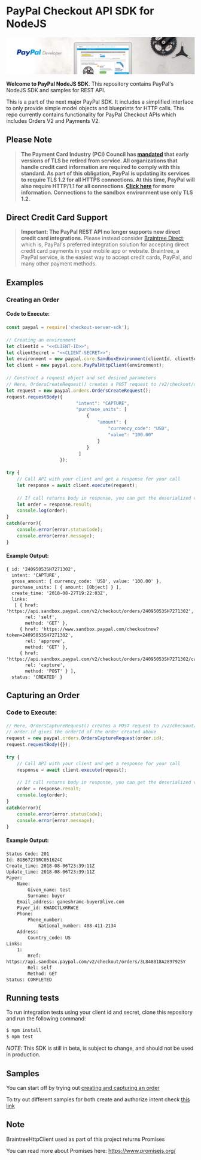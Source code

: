 # PayPal Checkout API SDK for NodeJS

![PayPal Developer](/homepage.jpg)

__Welcome to PayPal NodeJS SDK__. This repository contains PayPal's NodeJS SDK and samples for REST API.

This is a part of the next major PayPal SDK. It includes a simplified interface to only provide simple model objects and blueprints for HTTP calls. This repo currently contains functionality for PayPal Checkout APIs which includes Orders V2 and Payments V2.

## Please Note
> **The Payment Card Industry (PCI) Council has [mandated](http://blog.pcisecuritystandards.org/migrating-from-ssl-and-early-tls) that early versions of TLS be retired from service.  All organizations that handle credit card information are required to comply with this standard. As part of this obligation, PayPal is updating its services to require TLS 1.2 for all HTTPS connections. At this time, PayPal will also require HTTP/1.1 for all connections. [Click here](https://github.com/paypal/tls-update) for more information. Connections to the sandbox environment use only TLS 1.2.**

## Direct Credit Card Support
> **Important: The PayPal REST API no longer supports new direct credit card integrations.**  Please instead consider [Braintree Direct](https://www.braintreepayments.com/products/braintree-direct); which is, PayPal's preferred integration solution for accepting direct credit card payments in your mobile app or website. Braintree, a PayPal service, is the easiest way to accept credit cards, PayPal, and many other payment methods.

## Examples
### Creating an Order
#### Code to Execute:
```javascript
const paypal = require('checkout-server-sdk');

// Creating an environment
let clientId = "<<CLIENT-ID>>";
let clientSecret = "<<CLIENT-SECRET>>";
let environment = new paypal.core.SandboxEnvironment(clientId, clientSecret);
let client = new paypal.core.PayPalHttpClient(environment);

// Construct a request object and set desired parameters
// Here, OrdersCreateRequest() creates a POST request to /v2/checkout/orders
let request = new paypal.orders.OrdersCreateRequest();
request.requestBody({
                          "intent": "CAPTURE",
                          "purchase_units": [
                              {
                                  "amount": {
                                      "currency_code": "USD",
                                      "value": "100.00"
                                  }
                              }
                           ]
                    });

try {
    // Call API with your client and get a response for your call
    let response = await client.execute(request);  
    
    // If call returns body in response, you can get the deserialized version from the result attribute of the response
    let order = response.result;
    console.log(order);
}
catch(error){
    console.error(error.statusCode);
    console.error(error.message);
}
```
#### Example Output:
```
{ id: '24095053SH7271302',
  intent: 'CAPTURE',
  gross_amount: { currency_code: 'USD', value: '100.00' },
  purchase_units: [ { amount: [Object] } ],
  create_time: '2018-08-27T19:22:03Z',
  links: 
   [ { href: 'https://api.sandbox.paypal.com/v2/checkout/orders/24095053SH7271302',
       rel: 'self',
       method: 'GET' },
     { href: 'https://www.sandbox.paypal.com/checkoutnow?token=24095053SH7271302',
       rel: 'approve',
       method: 'GET' },
     { href: 'https://api.sandbox.paypal.com/v2/checkout/orders/24095053SH7271302/capture',
       rel: 'capture',
       method: 'POST' } ],
  status: 'CREATED' }
```

## Capturing an Order

### Code to Execute:
```javascript
// Here, OrdersCaptureRequest() creates a POST request to /v2/checkout/orders
// order.id gives the orderId of the order created above
request = new paypal.orders.OrdersCaptureRequest(order.id);
request.requestBody({});

try {
    // Call API with your client and get a response for your call
    response = await client.execute(request);   
    
    // If call returns body in response, you can get the deserialized version from the result attribute of the response
    order = response.result;
    console.log(order);
}
catch(error){
    console.error(error.statusCode);
    console.error(error.message);
}
```

#### Example Output:
```
Status Code: 201
Id: 8GB67279RC051624C
Create_time: 2018-08-06T23:39:11Z
Update_time: 2018-08-06T23:39:11Z
Payer:
	Name:
		Given_name: test
		Surname: buyer
	Email_address: ganeshramc-buyer@live.com
	Payer_id: KWADC7LXRRWCE
	Phone:
		Phone_number:
			National_number: 408-411-2134
	Address:
		Country_code: US
Links:
	1:
		Href: https://api.sandbox.paypal.com/v2/checkout/orders/3L848818A2897925Y
		Rel: self
		Method: GET
Status: COMPLETED
```

## Running tests

To run integration tests using your client id and secret, clone this repository and run the following command:
```sh
$ npm install
$ npm test
```

*NOTE*: This SDK is still in beta, is subject to change, and should not be used in production.

## Samples

You can start off by trying out [creating and capturing an order](https://github.com/paypal/Checkout-NodeJS-SDK/tree/master/samples/CaptureIntentExamples/runAll.js)

To try out different samples for both create and authorize intent check [this link](https://github.com/paypal/Checkout-NodeJS-SDK/tree/master/samples)

## Note

BraintreeHttpClient used as part of this project returns Promises

You can read more about Promises here: https://www.promisejs.org/


